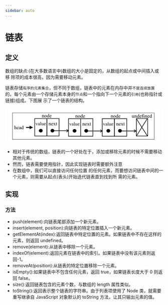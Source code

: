 ```yaml
---
sidebar: auto
---
```


# 链表

## 定义

数组的缺点:(在大多数语言中)数组的大小是固定的，从数组的起点或中间插入或移 除项的成本很高，因为需要移动元素。

链表存储`有序的元素集合`，但不同于数组，链表中的元素在内存中并`不是连续放置`的。每个元素由一个存储元素本身的`节点`和一个指向下一个元素的`引用`(也称指针或链接)组成。下图展 示了一个链表的结构。

![linked-list](./images/linked-list.png)

- 相对于传统的数组，链表的一个好处在于，添加或移除元素的时候不需要移动其他元素。
- 然而，链表需要使用指针，因此实现链表时需要额外注意
- 在数组中，我们可以直接访问任何位置 的任何元素，而要想访问链表中间的一个元素，则需要从起点(表头)开始迭代链表直到找到所 需的元素。

## 实现

### 方法

- push(element):向链表尾部添加一个新元素。
- insert(element, position):向链表的特定位置插入一个新元素。
- getElementAt(index):返回链表中特定位置的元素。如果链表中不存在这样的元素，则返回 undefined。
- remove(element):从链表中移除一个元素。
- indexOf(element):返回元素在链表中的索引。如果链表中没有该元素则返回-1。
- removeAt(position):从链表的特定位置移除一个元素。
- isEmpty():如果链表中不包含任何元素，返回 true，如果链表长度大于 0 则返回 false。
- size():返回链表包含的元素个数，与数组的 length 属性类似。
- toString():返回表示整个链表的字符串。由于列表项使用了 Node 类，就需要重写继承自 JavaScript 对象默认的 toString 方法，让其只输出元素的值。

```js

```
